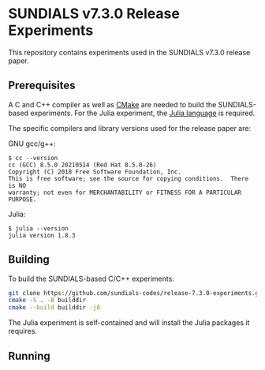 # SUNDIALS v7.3.0 Release Experiments

This repository contains experiments used in the SUNDIALS v7.3.0 release paper.

## Prerequisites

A C and C++ compiler as well as [CMake](https://cmake.org/) are needed to build the SUNDIALS-based experiments.
For the Julia experiment, the [Julia language](https://julialang.org/) is required.

The specific compilers and library versions used for the release paper are:

GNU gcc/g++:
```shell
$ cc --version
cc (GCC) 8.5.0 20210514 (Red Hat 8.5.0-26)
Copyright (C) 2018 Free Software Foundation, Inc.
This is free software; see the source for copying conditions.  There is NO
warranty; not even for MERCHANTABILITY or FITNESS FOR A PARTICULAR PURPOSE.
```

Julia:
```shell
$ julia --version
julia version 1.8.3
```

## Building

To build the SUNDIALS-based C/C++ experiments:

```bash
git clone https://github.com/sundials-codes/release-7.3.0-experiments.git && cd release-7.3.0-experiments
cmake -S . -B builddir
cmake --build builddir -j8 
```

The Julia experiment is self-contained and will install the Julia packages it requires.

## Running

